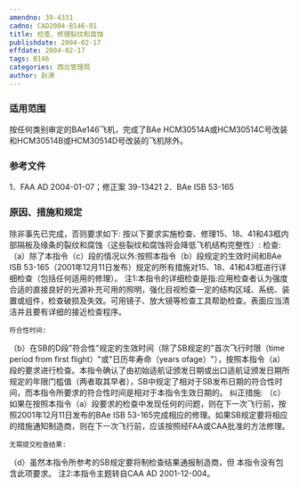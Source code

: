 ```yaml
---
amendno: 39-4331
cadno: CAD2004-B146-01
title: 检查、修理裂纹和腐蚀
publishdate: 2004-02-17
effdate: 2004-02-17
tags: B146
categories: 西北管理局
author: 赵涛
---
```


### 适用范围 
按任何类别审定的BAe146飞机，完成了BAe HCM30514A或HCM30514C号改装和HCM30514B或HCM30514D号改装的飞机除外。

### 参考文件
1．FAA AD 2004-01-07；修正案 39-13421 
2．BAe ISB 53-165 


### 原因、措施和规定 
除非事先已完成，否则要求如下: 
    按以下要求实施检查、修理15、18、41和43框内部隔板及缘条的裂纹和腐蚀（这些裂纹和腐蚀将会降低飞机结构完整性）: 
    检查:
   （a）除了本指令（c）段的情况以外:按照本指令（b）段规定的生效时间和BAe ISB 53-165（2001年12月11日发布）规定的所有措施对15、18、41和43框进行详细检查（包括任何适用的修理）。 
    注1:本指令的详细检查是指:应用检查者认为强度合适的直接良好的光源补充可用的照明，强化目视检查一定的结构区域、系统、装置或组件，检查破损及失效。可用镜子、放大镜等检查工具帮助检查。表面应当清洁并且要有详细的接近检查程序。 
  
    符合性时间: 
   （b）在SB的D段"符合性"规定的生效时间（除了SB规定的"首次飞行时限（time period from first flight）"或"日历年寿命（years ofage）"），按照本指令（a）段的要求进行检查。本指令确认了由初始适航证颁发日期或出口适航证颁发日期所规定的年限门槛值（两者取其早者），SB中规定了相对于SB发布日期的符合性时间，而本指令所要求的符合性时间是相对于本指令生效日期的。 
    纠正措施: 
   （c）如果在按照本指令（a）段要求的检查中发现任何的问题，则在下一次飞行前，按照2001年12月11日发布的BAe ISB 53-165完成相应的修理。如果SB规定要将相应的措施通知制造商，则在下一次飞行前，应该按照经FAA或CAA批准的方法修理。 

    无需提交检查结果: 
   （d）虽然本指令所参考的SB规定要将制检查结果通报制造商，但
本指令没有包含此项要求。 注2:本指令主题转自CAA AD 2001-12-004。
